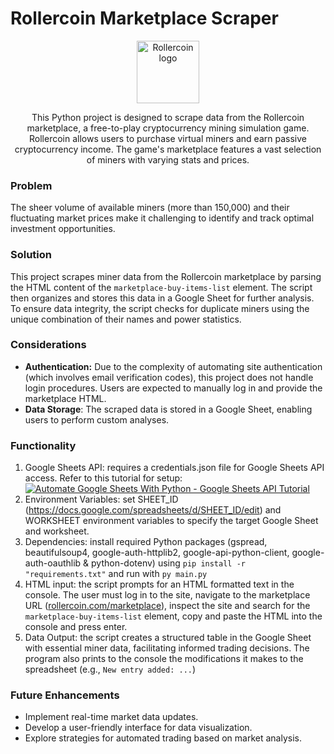 # Rollercoin Marketplace Scraper

<div align=center>
  <img src="https://github.com/user-attachments/assets/4affda23-38a1-4e9e-802f-f2fc4da74319" alt="Rollercoin logo" width="100">
  <p>This Python project is designed to scrape data from the Rollercoin marketplace, a free-to-play cryptocurrency mining simulation game. Rollercoin allows users to purchase virtual miners and earn passive cryptocurrency income. The game's marketplace features a vast selection of miners with varying stats and prices.</p>
</div>

### Problem
The sheer volume of available miners (more than 150,000) and their fluctuating market prices make it challenging to identify and track optimal investment opportunities.

### Solution
This project scrapes miner data from the Rollercoin marketplace by parsing the HTML content of the `marketplace-buy-items-list` element. The script then organizes and stores this data in a Google Sheet for further analysis. To ensure data integrity, the script checks for duplicate miners using the unique combination of their names and power statistics.

### Considerations
- **Authentication:** Due to the complexity of automating site authentication (which involves email verification codes), this project does not handle login procedures. Users are expected to manually log in and provide the marketplace HTML.
- **Data Storage**: The scraped data is stored in a Google Sheet, enabling users to perform custom analyses.

### Functionality

1. Google Sheets API: requires a credentials.json file for Google Sheets API access. Refer to this tutorial for setup:
   [![Automate Google Sheets With Python - Google Sheets API Tutorial](https://markdown-videos-api.jorgenkh.no/url?url=https%3A%2F%2Fwww.youtube.com%2Fwatch%3Fv%3DzCEJurLGFRk)](https://www.youtube.com/watch?v=zCEJurLGFRk)
   <br>
2. Environment Variables: set SHEET_ID (https://docs.google.com/spreadsheets/d/SHEET_ID/edit) and WORKSHEET environment variables to specify the target Google Sheet and worksheet.
3. Dependencies: install required Python packages (gspread, beautifulsoup4, google-auth-httplib2, google-api-python-client, google-auth-oauthlib & python-dotenv) using
`pip install -r "requirements.txt"` and run with `py main.py`
4. HTML input: the script prompts for an HTML formatted text in the console. The user must log in to the site, navigate to the marketplace URL ([rollercoin.com/marketplace](http://rollercoin.com/marketplace)), inspect the site and search for the `marketplace-buy-items-list` element, copy and paste the HTML into the console and press enter.
5. Data Output: the script creates a structured table in the Google Sheet with essential miner data, facilitating informed trading decisions. The program also prints to the console the modifications it makes to the spreadsheet (e.g., `New entry added: ...`)

### Future Enhancements

- Implement real-time market data updates.
- Develop a user-friendly interface for data visualization.
- Explore strategies for automated trading based on market analysis.

